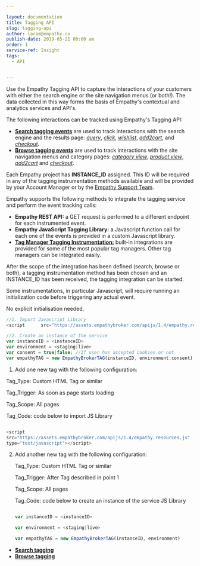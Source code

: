 ```yaml
---

layout: documentation
title: Tagging API
slug: tagging-api
author: laram@empathy.co
publish-date: 2019-05-21 00:00 am
order: 1
service-ref: Insight
tags: 
  - API


---
```

    
<doc-text id="whatisabout" title="What is this about?" >

Use the Empathy Tagging API to capture the interactions of your customers with  either the search engine or the site navigation menus (or both!).  The data collected in this way forms the basis of Empathy's contextual and analytics services and API's.
      
The following interactions can be tracked using Empathy's Tagging API: 
* [**Search tagging events**](tagging-api-search-tagging) are used to track interactions  with the search engine and the results page: [_query_](tagging-api-search-tagging/tagging-api-search-tagging-query-event/), [_click_](tagging-api-search-tagging/tagging-api-search-tagging-click-event/), [_wishlist_](tagging-api-search-tagging/tagging-api-search-tagging-wishlist-event/), [_add2cart_](tagging-api-search-tagging/tagging-api-search-tagging-add2cart-event/), and [_checkout_](tagging-api-search-tagging/tagging-api-search-tagging-checkout-event/).
* [**Browse tagging events**](tagging-api-browse-tagging) are used to track interactions  with the site navigation menus and category pages:  [_category view_](tagging-api-browse-tagging/tagging-api-browse-tagging-category-event/), [_product view_](tagging-api-browse-tagging/tagging-api-browse-tagging-product-event/), [_add2cart_](tagging-api-browse-tagging/tagging-api-browse-tagging-add2cart-event/) and [_checkout_](tagging-api-browse-tagging/tagging-api-browse-tagging-checkout-event/).
  
</doc-text>
<doc-text id="tagging-steps-step1-getting-instance-id" title="Step 1: Get instance ID" v-list>

Each Empathy project has **INSTANCE_ID** assigned. This ID will be required in any of the tagging instrumentation methods available and will be provided by your Account Manager or by the [Empathy Support Team](http://support.empathybroker.com).
  
</doc-text>
<doc-text id="tagging-steps-step2-choosing-tagging-instrumentation-method" title="Step 2: Choose a tagging instrumentation method " v-list>

Empathy supports the following methods to integrate the tagging service and perform the event tracking calls:
* **Empathy REST API:** a GET request is performed to a different endpoint for each instrumented event.
* **Empathy JavaScript Tagging Library:** a Javascript function call for each one of the events is provided  in a custom Javascript library.
* [**Tag Manager Tagging Instrumentation:**](tagging-api-addon-tag-manager) built-in integrations  are provided for some of the most popular tag managers. Other tag managers can be integrated easily. 
  
</doc-text>
<doc-columns id="tagging-steps-step3-tagging-initisation-code" title="Step 3: Tagging initialisation code" v-list>
  <doc-text>
  
After the scope of the integration has been defined (search, browse or both), a tagging instrumentation method has been chosen and an INSTANCE_ID has been received, the tagging integration can be started. 

Some instrumentations, in particular Javascript, will require running an initialization code before triggering any actual event.
    
    
  </doc-text>
  <doc-code max-height="200">
    
  <doc-tab title="REST API">
    

No explicit initialisation needed.
      
  </doc-tab>
  <doc-tab title="JAVASCRIPT">
    
```javascript
//1. Import Javascript Library
<script      src="https://assets.empathybroker.com/apijs/1.4/empathy.resources.js"type="text/javascript"></script>

//2. Create an instance of the service
var instanceID = <instanceID>
var environment = <staging|live>
var consent = true|false; //If user has accepted cookies or not
var empathyTAG = new EmpathyBrokerTAG(instanceID, environment,consent)
```

      
  </doc-tab>
  <doc-tab title="TAG MANAGERS">
    

1. Add one new tag with the following configuration:

Tag_Type: Custom HTML Tag or similar

Tag_Trigger: As soon as page starts loading

Tag_Scope: All pages

Tag_Code: code below to import JS Library

 ```javascript

 <script
 src="https://assets.empathybroker.com/apijs/1.4/empathy.resources.js"
 type="text/javascript"></script>

 ```


 2. Add another new tag with the following configuration:
    
    
    Tag_Type: Custom HTML Tag or similar
    
    
    Tag_Trigger: After Tag described in point 1
    
    
    Tag_Scope: All pages
    
    
    Tag_Code: code below to create an instance of the service JS Library

     ```javascript

     var instanceID = <instanceID>

     var environment = <staging|live>

     var empathyTAG = new EmpathyBrokerTAG(instanceID, environment)

     ```

      
  </doc-tab>
  </doc-code>
</doc-columns>

<doc-text id="tagging-steps-step4-tagging-documentation" title="Step 4: Tagging documentation" v-list>

* [**Search tagging**](/docs/tagging-api/tagging-api-search-tagging/)
* [**Browse tagging**](/docs/tagging-api/tagging-api-browse-tagging/)
  
</doc-text>